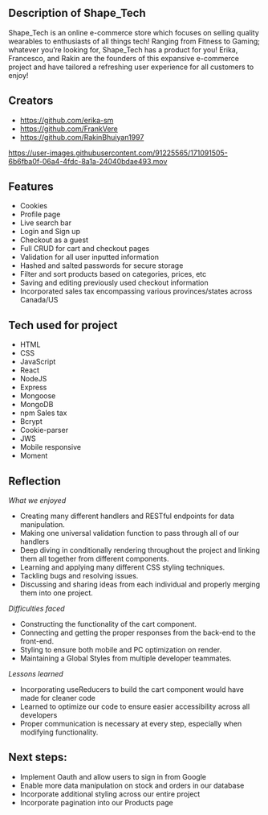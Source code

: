 ## Description of Shape_Tech

Shape_Tech is an online e-commerce store which focuses on selling quality wearables to enthusiasts of all things tech! Ranging from Fitness to Gaming; whatever you’re looking for, Shape_Tech has a product for you! Erika, Francesco, and Rakin are the founders of this expansive e-commerce project and have tailored a refreshing user experience for all customers to enjoy!

## Creators

- https://github.com/erika-sm
- https://github.com/FrankVere
- https://github.com/RakinBhuiyan1997

https://user-images.githubusercontent.com/91225565/171091505-6b6fba0f-06a4-4fdc-8a1a-24040bdae493.mov


## Features

- Cookies
- Profile page
- Live search bar
- Login and Sign up
- Checkout as a guest
- Full CRUD for cart and checkout pages
- Validation for all user inputted information
- Hashed and salted passwords for secure storage
- Filter and sort products based on categories, prices, etc
- Saving and editing previously used checkout information
- Incorporated sales tax encompassing various provinces/states across Canada/US

## Tech used for project

- HTML
- CSS
- JavaScript
- React
- NodeJS
- Express
- Mongoose
- MongoDB
- npm Sales tax
- Bcrypt
- Cookie-parser
- JWS
- Mobile responsive
- Moment

## Reflection

_What we enjoyed_

- Creating many different handlers and RESTful endpoints for data manipulation.
- Making one universal validation function to pass through all of our handlers
- Deep diving in conditionally rendering throughout the project and linking them all together from different components.
- Learning and applying many different CSS styling techniques.
- Tackling bugs and resolving issues.
- Discussing and sharing ideas from each individual and properly merging them into one project.

_Difficulties faced_

- Constructing the functionality of the cart component.
- Connecting and getting the proper responses from the back-end to the front-end.
- Styling to ensure both mobile and PC optimization on render.
- Maintaining a Global Styles from multiple developer teammates.

_Lessons learned_

- Incorporating useReducers to build the cart component would have made for cleaner code
- Learned to optimize our code to ensure easier accessibility across all developers
- Proper communication is necessary at every step, especially when modifying functionality.

## Next steps:

- Implement Oauth and allow users to sign in from Google
- Enable more data manipulation on stock and orders in our database
- Incorporate additional styling across our entire project
- Incorporate pagination into our Products page
